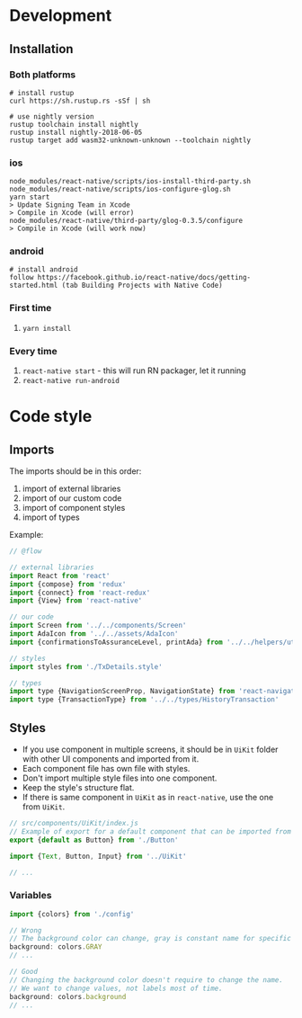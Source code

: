 # Development

## Installation

### Both platforms

```
# install rustup
curl https://sh.rustup.rs -sSf | sh

# use nightly version
rustup toolchain install nightly
rustup install nightly-2018-06-05
rustup target add wasm32-unknown-unknown --toolchain nightly
```

### ios

```
node_modules/react-native/scripts/ios-install-third-party.sh
node_modules/react-native/scripts/ios-configure-glog.sh
yarn start
> Update Signing Team in Xcode
> Compile in Xcode (will error)
node_modules/react-native/third-party/glog-0.3.5/configure
> Compile in Xcode (will work now)
```

### android

```
# install android
follow https://facebook.github.io/react-native/docs/getting-started.html (tab Building Projects with Native Code)
```

### First time

1. `yarn install`

### Every time

1. `react-native start` - this will run RN packager, let it running
2. `react-native run-android`


# Code style

## Imports

The imports should be in this order:

1. import of external libraries
2. import of our custom code
3. import of component styles
4. import of types

Example:

```js
// @flow

// external libraries
import React from 'react'
import {compose} from 'redux'
import {connect} from 'react-redux'
import {View} from 'react-native'

// our code
import Screen from '../../components/Screen'
import AdaIcon from '../../assets/AdaIcon'
import {confirmationsToAssuranceLevel, printAda} from '../../helpers/utils'

// styles
import styles from './TxDetails.style'

// types
import type {NavigationScreenProp, NavigationState} from 'react-navigation'
import type {TransactionType} from '../../types/HistoryTransaction'
```

## Styles

- If you use component in multiple screens, it should be in `UiKit` folder with other UI components and imported from it.
- Each component file has own file with styles.
- Don't import multiple style files into one component.
- Keep the style's structure flat.
- If there is same component in `UiKit` as in `react-native`, use the one from `UiKit`.

```js
// src/components/UiKit/index.js
// Example of export for a default component that can be imported from UI.
export {default as Button} from './Button'
```

```js
import {Text, Button, Input} from '../UiKit'

// ...
```

### Variables

```js
import {colors} from './config'

// Wrong
// The background color can change, gray is constant name for specific color.
background: colors.GRAY
// ...

// Good
// Changing the background color doesn't require to change the name.
// We want to change values, not labels most of time.
background: colors.background
// ...
```
